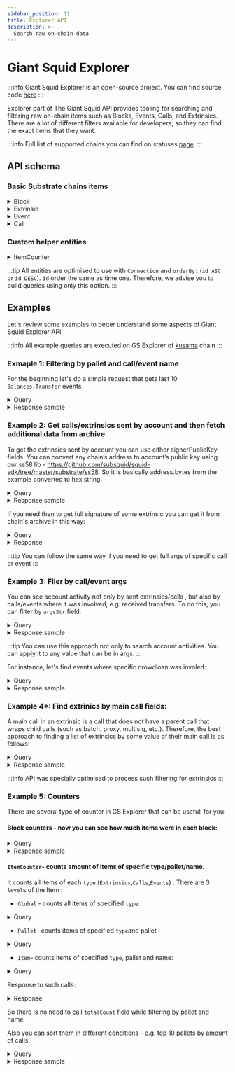 ```yaml
---
sidebar_position: 11
title: Explorer API
description: >-
  Search raw on-chain data
---
```


# Giant Squid Explorer

:::info
Giant Squid Explorer is an open-source project. You can find source code [here](https://github.com/subsquid-labs/giant-squid-explorer)
:::

Explorer part of The Giant Squid API provides tooling for searching and filtering raw on-chain items such as Blocks, Events, Calls, and Extrinsics. There are a lot of different filters available for developers, so they can find the exact items that they want.

:::info
Full list of supported chains you can find on statuses [page](/firesquid/giant-squid-api/statuses).
:::

## API schema

### Basic Substrate chains items

<details>

<summary>Block</summary>

```graphql
type Block {
  id: ID!
  height: Int!
  hash: String!
  parentHash: String!
  timestamp: DateTime!
  specVersion: Int!
  validator: String
  extrinsicsCount: Int!
  callsCount: Int!
  eventsCount: Int!
  extrinsics: [Extrinsic]!
  calls: [Call]!
  events: [Event]!
}
```

</details>

<details>

<summary>Extrinsic</summary>

```graphql
type Extrinsic {
  id: ID!
  block: Block
  mainCall: Call
  calls: [Call]!
  events: [Event]!
  blockNumber: Int
  timestamp: DateTime
  extrinsicHash: String
  "Internal index among all items"
  indexInBlock: Int
  version: Int
  signerPublicKey: String
  success: Boolean
  error: String
  tip: BigInt
  fee: BigInt
}
```

:::info
Full signature is not stored in the extrinsic entity. To find out how to get it look at [Example 2](#example-2-get-callsextrinsics-sent-by-account-and-then-fetch-additional-data-from-archive)
:::

</details>

<details>

<summary>Event</summary>

```graphql
type Event {
  id: ID!
  block: Block!
  blockNumber: Int!
  timestamp: DateTime!
  extrinsicHash: String
  extrinsic: Extrinsic
  call: Call
  indexInBlock: Int
  eventName: String!
  palletName: String!
  "Optimised arguments values to allow fast search by it"
  argsStr: [String]
}
```

:::info
Full event args is not stored in the event entity. To find out how to get it look at [Example 2](#example-2-get-callsextrinsics-sent-by-account-and-then-fetch-additional-data-from-archive)
:::

</details>

<details>

<summary>Call</summary>

```graphql
type Call {
  id: ID!
  "If call was wrapped in another call like proxy, batch, etc."
  parentId: String
  block: Block!
  extrinsic: Extrinsic
  extrinsicHash: String
  blockNumber: Int!
  timestamp: DateTime!
  callName: String!
  palletName: String!
  success: Boolean!
  callerPublicKey: String
  "Optimised arguments values to allow fast search by it"
  argsStr: [String]
}
```

:::info
Full call args is not stored in the call entity. To find out how to get it look at [Example 2](#example-2-get-callsextrinsics-sent-by-account-and-then-fetch-additional-data-from-archive)
:::

</details>

### Custom helper entities

<details>

<summary>ItemCounter</summary>

It helps to count chain items of different types. That was implemented because built-in `count` count inside `{item}Connection` is very slow on huge amount of entities.

```graphql
type ItemsCounter {
  id: ID!
  type: ItemType!
  level: CounterLevel!
  total: Int!
}

enum CounterLevel {
  Global
  Pallet
  Item
}

enum ItemType {
  Extrinsics
  Calls
  Events
}
```

</details>

:::tip
All entities are optimised to use with `Сonnection` and `orderBy:` (`id_ASC` or `id_DESC`). `id` order the same as time one. Therefore, we advise you to build queries using only this option.
:::

## Examples

Let's review some examples to better understand some aspects of Giant Squid Explorer API

:::info
All example queries are executed on GS Explorer of [kusama](https://squid.subsquid.io/gs-explorer-kusama/graphql) chain
:::

### Exmaple 1: Filtering by pallet and call/event name

For the beginning let's do a simple request that gets last 10 `Balances.Transfer` events

<details>

<summary>Query</summary>

```graphql
query MyQuery {
  eventsConnection(
    orderBy: id_DESC
    first: 10
    where: { eventName_eq: "Transfer", palletName_eq: "Balances" }
  ) {
    edges {
      node {
        id
        blockNumber
        extrinsicHash
        palletName
        eventName
        timestamp
      }
    }
  }
}
```

</details>

<details>

<summary>Response sample</summary>

```json
{
  "data": {
    "eventsConnection": {
      "edges": [
        {
          "node": {
            "id": "0017071517-000040-89ecd",
            "blockNumber": 17071517,
            "extrinsicHash": "0xa33388b92a4883b2c7dc8e41b0fa23bf52ba813fe781ef46ee63394b9d5fd595",
            "palletName": "Balances",
            "eventName": "Transfer",
            "timestamp": "2023-03-17T02:52:06.000000Z"
          }
        },
        {
          "node": {
            "id": "0017071457-000038-f9d60",
            "blockNumber": 17071457,
            "extrinsicHash": "0xf2f40153811ae0d356fb307961d6a500272becf801e66a5ee47268b186ae0ca4",
            "palletName": "Balances",
            "eventName": "Transfer",
            "timestamp": "2023-03-17T02:46:06.000000Z"
          }
        }
      ]
    }
  }
}
```

</details>

### Example 2: Get calls/extrinsics sent by account and then fetch additional data from archive

To get the extrinsics sent by account you can use either signerPublicKey fields. You can convert any chain’s address to account’s public key using our ss58 lib - https://github.com/subsquid/squid-sdk/tree/master/substrate/ss58. So it is basically address.bytes from the example converted to hex string.

<details>

<summary>Query</summary>

```graphql
query MyQuery {
  extrinsicsConnection(
    orderBy: id_DESC
    where: {
      signerPublicKey_eq: "0xa629f0015595000eb7e0d03faa86543883f6ce4d4b8bd3c002227414b92db342"
    }
    first: 10
  ) {
    edges {
      node {
        id
        blockNumber
        signerPublicKey
        extrinsicHash
        success
        timestamp
      }
    }
  }
}
```

</details>

<details>

<summary>Response sample</summary>

```json
{
  "data": {
    "extrinsicsConnection": {
      "edges": [
        {
          "node": {
            "id": "0009994700-000002-ecb13",
            "blockNumber": 9994700,
            "signerPublicKey": "0xa629f0015595000eb7e0d03faa86543883f6ce4d4b8bd3c002227414b92db342",
            "extrinsicHash": "0x5e3959f499156aa36f56e75c904fff47855ec580bb41b92a4fa251f47f4071f8",
            "success": true,
            "timestamp": "2021-11-07T18:28:00.013000Z"
          }
        },
        {
          "node": {
            "id": "0009991028-000002-72c7f",
            "blockNumber": 9991028,
            "signerPublicKey": "0xa629f0015595000eb7e0d03faa86543883f6ce4d4b8bd3c002227414b92db342",
            "extrinsicHash": "0x027f4080079eb1a5f92e0d4c4ddd917b3cf0ef7a1b6f7e1dd37c978ff0bc5031",
            "success": true,
            "timestamp": "2021-11-07T12:10:24.008000Z"
          }
        }
      ]
    }
  }
}
```

</details>

If you need then to get full signature of some extrinsic you can get it from chain's archive in this way:

<details>

<summary>Query</summary>

```graphql
query MyQuery {
  extrinsicById(id: "0009994700-000002-ecb13") {
    signature
  }
}
```

</details>

<details>

<summary>Response</summary>

```json
{
  "data": {
    "extrinsicById": {
      "signature": {
        "address": {
          "__kind": "Id",
          "value": "0xa629f0015595000eb7e0d03faa86543883f6ce4d4b8bd3c002227414b92db342"
        },
        "signature": {
          "__kind": "Sr25519",
          "value": "0xeadc0b18556a25599f3d2ba798edea4cbfa0e181586e00106986c0adafd05467eb1f6396e9e80a118a7379fc41899e879a2390ac9698724e001982fb18931888"
        },
        "signedExtensions": {
          "ChargeTransactionPayment": "0",
          "CheckMortality": {
            "__kind": "Mortal101",
            "value": 0
          },
          "CheckNonce": 222
        }
      }
    }
  }
}
```

</details>

:::tip
You can follow the same way if you need to get full args of specific call or event
:::

### Example 3: Filer by call/event args

You can see account activity not only by sent extrinsics/calls , but also by calls/events where it was involved, e.g. received transfers. To do this, you can filter by `argsStr` field:

<details>

<summary>Query</summary>

```graphql
query MyQuery {
  eventsConnection(
    orderBy: id_DESC
    where: {
      argsStr_containsAny: "0xa629f0015595000eb7e0d03faa86543883f6ce4d4b8bd3c002227414b92db342"
    }
    first: 10
  ) {
    edges {
      node {
        id
        blockNumber
        palletName
        eventName
        extrinsicHash
        timestamp
      }
    }
  }
}
```

</details>

<details>

<summary>Response sample</summary>

```json
{
  "data": {
    "eventsConnection": {
      "edges": [
        {
          "node": {
            "id": "0013910640-000353-f3c00",
            "blockNumber": 13910640,
            "palletName": "Balances",
            "eventName": "Transfer",
            "extrinsicHash": "0x7afffe22d93bf83ab0b4f0b074935a2d1ee5e713f6a14a4b30c8ac354f8187b0",
            "timestamp": "2022-08-08T02:30:06.040000Z"
          }
        },
        {
          "node": {
            "id": "0013117375-000030-18b21",
            "blockNumber": 13117375,
            "palletName": "Balances",
            "eventName": "Transfer",
            "extrinsicHash": "0x7ca9550ecf72bffcc435c2b8ad397fd494df368b31a31d248a562526227c81b7",
            "timestamp": "2022-06-13T22:33:48.018000Z"
          }
        }
      ]
    }
  }
}
```

</details>

:::tip
You can use this approach not only to search account activities. You can apply it to any value that can be in args.
:::

For instance, let's find events where specific crowdloan was involed:

<details>

<summary>Query</summary>

```graphql
query MyQuery {
  eventsConnection(
    orderBy: id_ASC
    where: { argsStr_containsAny: "2078", palletName_eq: "Crowdloan" }
    first: 100
  ) {
    edges {
      node {
        id
        blockNumber
        palletName
        eventName
        extrinsicHash
        timestamp
      }
    }
  }
}
```

</details>

<details>

<summary>Response sample</summary>

```json
{
  "data": {
    "eventsConnection": {
      "edges": [
        {
          "node": {
            "id": "0008206907-000010-526c9",
            "blockNumber": 8206907,
            "palletName": "Crowdloan",
            "eventName": "Created",
            "extrinsicHash": "0xca10794c8a5c4db24e320fa842abdcb63acaa6a10d0ff00dce89e8bdb02a8b9f",
            "timestamp": "2021-07-05T04:41:42.009000Z"
          }
        },
        {
          "node": {
            "id": "0008212507-000010-090ac",
            "blockNumber": 8212507,
            "palletName": "Crowdloan",
            "eventName": "Contributed",
            "extrinsicHash": "0xd43c5b1b4e79c6333ad2d468a60fea3f424cdf99f2e55f381d03ac657f19065f",
            "timestamp": "2021-07-05T14:05:36.300000Z"
          }
        }
      ]
    }
  }
}
```

</details>

### Example 4\*: Find extrinics by main call fields:

A main call in an extrinsic is a call that does not have a parent call that wraps child calls (such as batch, proxy, multisig, etc.). Therefore, the best approach to finding a list of extrinsics by some value of their main call is as follows:

<details>

<summary>Query</summary>

```graphql
query MyQuery {
  callsConnection(
    orderBy: id_DESC
    where: {
      parentId_isNull: true
      palletName_eq: "Balances"
      callName_eq: "transfer"
    }
    first: 10
  ) {
    edges {
      node {
        extrinsic {
          id
          fee
          success
          timestamp
        }
      }
    }
  }
}
```

</details>

<details>

<summary>Response sample</summary>

```json
{
  "data": {
    "eventsConnection": {
      "edges": [
        {
          "node": {
            "id": "0013910640-000353-f3c00",
            "blockNumber": 13910640,
            "palletName": "Balances",
            "eventName": "Transfer",
            "extrinsicHash": "0x7afffe22d93bf83ab0b4f0b074935a2d1ee5e713f6a14a4b30c8ac354f8187b0",
            "timestamp": "2022-08-08T02:30:06.040000Z"
          }
        },
        {
          "node": {
            "id": "0013117375-000030-18b21",
            "blockNumber": 13117375,
            "palletName": "Balances",
            "eventName": "Transfer",
            "extrinsicHash": "0x7ca9550ecf72bffcc435c2b8ad397fd494df368b31a31d248a562526227c81b7",
            "timestamp": "2022-06-13T22:33:48.018000Z"
          }
        }
      ]
    }
  }
}
```

</details>

:::info
API was specially optimised to process such filtering for extrinsics
:::

### Example 5: Counters

There are several type of counter in GS Explorer that can be usefull for you:

#### Block counters - now you can see how much items were in each block:


<details>

<summary>Query</summary>

```graphql
query MyQuery {
  blocksConnection(orderBy: id_DESC, first: 10) {
    edges {
      node {
        extrinsicsCount
        eventsCount
        callsCount
      }
    }
  }
}

```

</details>

<details>

<summary>Response sample</summary>

```json
{
  "data": {
    "blocksConnection": {
      "edges": [
        {
          "node": {
            "height": 17072225,
            "extrinsicsCount": 6,
            "eventsCount": 46,
            "callsCount": 6
          }
        },
        {
          "node": {
            "height": 17072224,
            "extrinsicsCount": 7,
            "eventsCount": 60,
            "callsCount": 7
          }
        },
        {
          "node": {
            "height": 17072223,
            "extrinsicsCount": 7,
            "eventsCount": 49,
            "callsCount": 7
          }
        
        }
      ]
    }
  }
}
    
```

</details>

#### `ItemCounter`- counts amount of items of specific type/pallet/name.
It counts all items of each `type` (`Extrinsics`,`Calls`,`Events`) . There are 3 `level`s of the Item :
- `Global` - counts all items of specified `type`:

<details>

<summary>Query</summary>

```graphql
query MyQuery {
  itemsCounterById(id: "Events") {
    total
  }
}
```

</details>

- `Pallet`- counts items of specified `type`and pallet :

<details>

<summary>Query</summary>

```graphql
query MyQuery {
  itemsCounterById(id: "Extrinsics.Balances") {
    total
  }
}
    
```

</details>

- `Item`- counts items of specified `type`, pallet and name:

<details>

<summary>Query</summary>

```graphql
query MyQuery {
  itemsCounterById(id: "Calls.Balances.transfer") {
    total
  }
}
    
```

</details>

Response to such calls:

<details>

<summary>Response</summary>

```json
{
  "data": {
    "itemsCounterById": {
      "total": 3194785
    }
  }
}
    
```

</details>



So there is no need to call `totalCount` field while filtering by pallet and name.

Also you can sort them in different conditions - e.g. top 10 pallets by amount of calls:

<details>

<summary>Query</summary>

```graphql
query MyQuery {
  itemsCounters(where: {level_eq: Pallet, type_eq: Calls}, orderBy: total_DESC, limit: 10) {
    id
    total
  }
}
    
```

</details>

<details>

<summary>Response sample</summary>

```json
{
  "data": {
    "itemsCounters": [
      {
        "id": "Calls.Timestamp",
        "total": 17072294
      },
      {
        "id": "Calls.ImOnline",
        "total": 16001734
      },
      {
        "id": "Calls.ParaInherent",
        "total": 8127045
      },
      {
        "id": "Calls.System",
        "total": 6552304
      },
      {
        "id": "Calls.Staking",
        "total": 4120221
      },
      {
        "id": "Calls.Parachains",
        "total": 3860281
      },
      {
        "id": "Calls.Balances",
        "total": 3652060
      },
      {
        "id": "Calls.FinalityTracker",
        "total": 3418614
      },
      {
        "id": "Calls.Utility",
        "total": 1534012
      },
      {
        "id": "Calls.ParasInherent",
        "total": 1476453
      }
    ]
  }
}
    
```

</details>